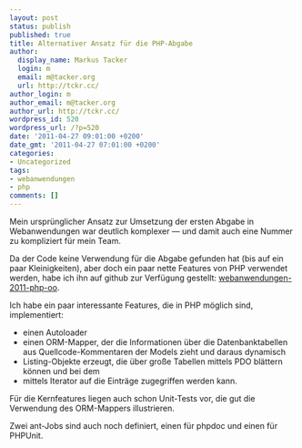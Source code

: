 ```yaml
---
layout: post
status: publish
published: true
title: Alternativer Ansatz für die PHP-Abgabe
author:
  display_name: Markus Tacker
  login: m
  email: m@tacker.org
  url: http://tckr.cc/
author_login: m
author_email: m@tacker.org
author_url: http://tckr.cc/
wordpress_id: 520
wordpress_url: /?p=520
date: '2011-04-27 09:01:00 +0200'
date_gmt: '2011-04-27 07:01:00 +0200'
categories:
- Uncategorized
tags:
- webanwendungen
- php
comments: []
---
```

<p>Mein ursprünglicher Ansatz zur Umsetzung der ersten Abgabe in Webanwendungen war deutlich komplexer — und damit auch eine Nummer zu kompliziert für mein Team.</p>
<p>Da der Code keine Verwendung für die Abgabe gefunden hat (bis auf ein paar Kleinigkeiten), aber doch ein paar nette Features von PHP verwendet werden, habe ich ihn auf github zur Verfügung gestellt: <a href="https://github.com/tacker/webanwendungen-2011-php-oo">webanwendungen-2011-php-oo</a>.</p>
<p>Ich habe ein paar interessante Features, die in PHP möglich sind,  implementiert:</p>
<ul>
<li>einen Autoloader</li>
<li>einen ORM-Mapper, der die Informationen über die Datenbanktabellen aus Quellcode-Kommentaren der Models zieht und daraus dynamisch</li>
<li>Listing-Objekte erzeugt, die über große Tabellen mittels PDO blättern können und bei dem</li>
<li>mittels Iterator auf die Einträge zugegriffen werden kann.</li>
</ul>
<p>Für die Kernfeatures liegen auch schon Unit-Tests vor, die gut die Verwendung des ORM-Mappers illustrieren.</p>
<p>Zwei ant-Jobs sind auch noch definiert, einen für phpdoc und einen für PHPUnit.</p>
